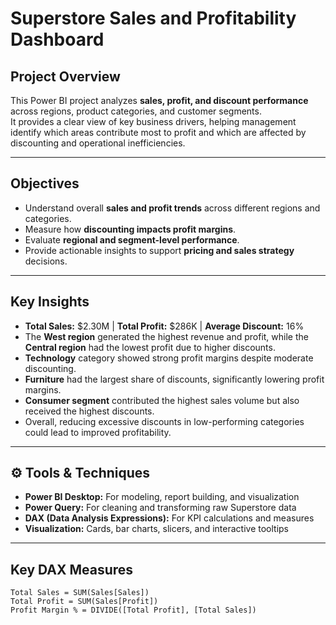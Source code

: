 #  Superstore Sales and Profitability Dashboard

##  Project Overview
This Power BI project analyzes **sales, profit, and discount performance** across regions, product categories, and customer segments.  
It provides a clear view of key business drivers, helping management identify which areas contribute most to profit and which are affected by discounting and operational inefficiencies.

---

##  Objectives
- Understand overall **sales and profit trends** across different regions and categories.  
- Measure how **discounting impacts profit margins**.  
- Evaluate **regional and segment-level performance**.  
- Provide actionable insights to support **pricing and sales strategy** decisions.  

---

##  Key Insights
- **Total Sales:** $2.30M | **Total Profit:** $286K | **Average Discount:** 16%  
- The **West region** generated the highest revenue and profit, while the **Central region** had the lowest profit due to higher discounts.  
- **Technology** category showed strong profit margins despite moderate discounting.  
- **Furniture** had the largest share of discounts, significantly lowering profit margins.  
- **Consumer segment** contributed the highest sales volume but also received the highest discounts.  
- Overall, reducing excessive discounts in low-performing categories could lead to improved profitability.  

---

## ⚙️ Tools & Techniques
- **Power BI Desktop:** For modeling, report building, and visualization  
- **Power Query:** For cleaning and transforming raw Superstore data  
- **DAX (Data Analysis Expressions):** For KPI calculations and measures  
- **Visualization:** Cards, bar charts, slicers, and interactive tooltips  

---

##  Key DAX Measures
```DAX
Total Sales = SUM(Sales[Sales])
Total Profit = SUM(Sales[Profit])
Profit Margin % = DIVIDE([Total Profit], [Total Sales])

